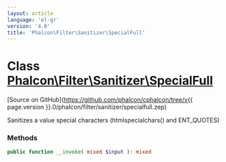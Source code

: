 ```yaml
---
layout: article
language: 'el-gr'
version: '4.0'
title: 'Phalcon\Filter\Sanitizer\SpecialFull'
---
```

# Class [Phalcon\Filter\Sanitizer\SpecialFull](Phalcon_Filter_Sanitizer_SpecialFull)

[Source on GitHub](https://github.com/phalcon/cphalcon/tree/v{{ page.version }}.0/phalcon/filter/sanitizer/specialfull.zep)

Sanitizes a value special characters (htmlspecialchars() and ENT_QUOTES)

### Methods

```php
public function __invoke( mixed $input ): mixed
```